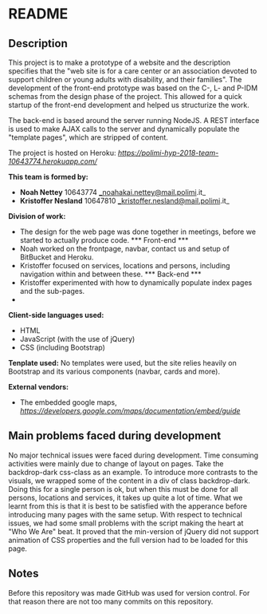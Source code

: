 # README

## Description

This project is to make a prototype of a website and the description specifies that the "web site is for a care center
or an association devoted to support children or young adults with disability, and their families". The development
of the front-end prototype was based on the C-, L- and P-IDM schemas from the design phase of the project. This
allowed for a quick startup of the front-end development and helped us structurize the work.

The back-end is based around the server running NodeJS. A REST interface is used to make AJAX calls to the server and dynamically populate the "template pages", which are stripped of content.

The project is hosted on Heroku: _https://polimi-hyp-2018-team-10643774.herokuapp.com/_

**This team is formed by:**

-  **Noah Nettey** 10643774 _noahakai.nettey@mail.polimi.it_
-  **Kristoffer Nesland** 10647810 _kristoffer.nesland@mail.polimi.it_

**Division of work:**

- The design for the web page was done together in meetings, before we started to actually produce code.
*** Front-end ***
- Noah worked on the frontpage, navbar, contact us and setup of BitBucket and Heroku.
- Kristoffer focused on services, locations and persons, including navigation within and between these.
*** Back-end ***
- Kristoffer experimented with how to dynamically populate index pages and the sub-pages.
- 


**Client-side languages used:** 

- HTML
- JavaScript (with the use of jQuery)        
- CSS (including Bootstrap)

**Tenplate used:** No templates were used, but the site relies heavily on Bootstrap and its various components (navbar, cards and more).

**External vendors:**

- The embedded google maps, _https://developers.google.com/maps/documentation/embed/guide_

## Main problems faced during development

No major technical issues were faced during development. Time consuming activities were mainly due to change of
layout on pages. Take the backdrop-dark css-class as an example. To introduce more contrasts to the visuals, we
wrapped some of the content in a div of class backdrop-dark. Doing this for a single person is ok, but when this
must be done for all persons, locations and services, it takes up quite a lot of time. What we learnt from this is
that it is best to be satisfied with the apperance before introducing many pages with the same setup. With respect
to technical issues, we had some small problems with the script making the heart at "Who We Are" beat. It proved
that the min-version of jQuery did not support animation of CSS properties and the full version had to be loaded
for this page.

## Notes
Before this repository was made GitHub was used for version control.
For that reason there are not too many commits on this repository.
